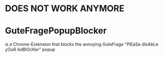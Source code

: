 # DOES NOT WORK ANYMORE

# GuteFragePopupBlocker
 
 is a Chrome-Extension that blocks the annoying GuteFrage "PlEaSe dIsAbLe yOuR AdBlOcKer" popup
